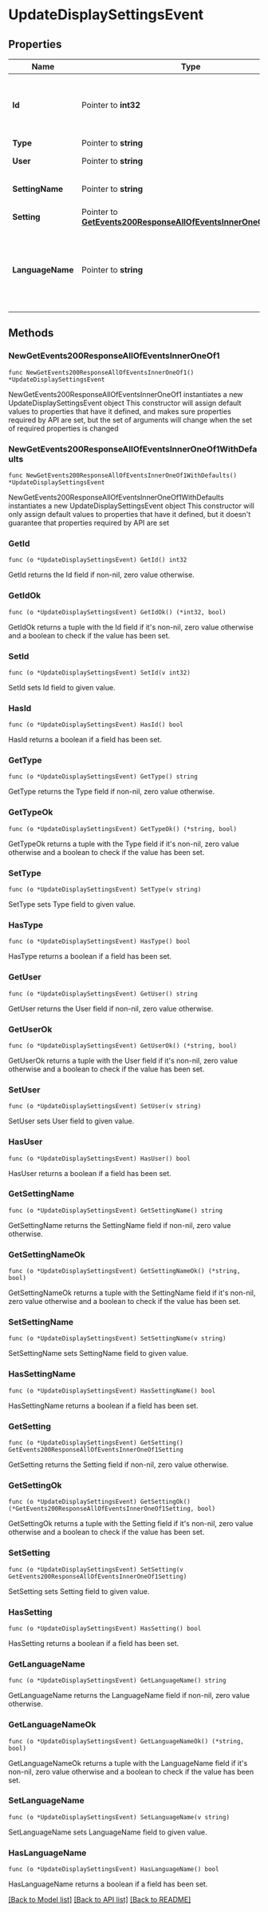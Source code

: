 # UpdateDisplaySettingsEvent

## Properties

Name | Type | Description | Notes
------------ | ------------- | ------------- | -------------
**Id** | Pointer to **int32** | The ID of the event. Events appear in increasing order but may not be consecutive.  | [optional] 
**Type** | Pointer to **string** |  | [optional] 
**User** | Pointer to **string** | The Zulip API email of the user.  | [optional] 
**SettingName** | Pointer to **string** | Name of the changed display setting.  | [optional] 
**Setting** | Pointer to [**GetEvents200ResponseAllOfEventsInnerOneOf1Setting**](GetEvents200ResponseAllOfEventsInnerOneOf1Setting.md) |  | [optional] 
**LanguageName** | Pointer to **string** | Present only if the setting to be changed is &#x60;default_language&#x60;. Contains the name of the new default language in English.  | [optional] 

## Methods

### NewGetEvents200ResponseAllOfEventsInnerOneOf1

`func NewGetEvents200ResponseAllOfEventsInnerOneOf1() *UpdateDisplaySettingsEvent`

NewGetEvents200ResponseAllOfEventsInnerOneOf1 instantiates a new UpdateDisplaySettingsEvent object
This constructor will assign default values to properties that have it defined,
and makes sure properties required by API are set, but the set of arguments
will change when the set of required properties is changed

### NewGetEvents200ResponseAllOfEventsInnerOneOf1WithDefaults

`func NewGetEvents200ResponseAllOfEventsInnerOneOf1WithDefaults() *UpdateDisplaySettingsEvent`

NewGetEvents200ResponseAllOfEventsInnerOneOf1WithDefaults instantiates a new UpdateDisplaySettingsEvent object
This constructor will only assign default values to properties that have it defined,
but it doesn't guarantee that properties required by API are set

### GetId

`func (o *UpdateDisplaySettingsEvent) GetId() int32`

GetId returns the Id field if non-nil, zero value otherwise.

### GetIdOk

`func (o *UpdateDisplaySettingsEvent) GetIdOk() (*int32, bool)`

GetIdOk returns a tuple with the Id field if it's non-nil, zero value otherwise
and a boolean to check if the value has been set.

### SetId

`func (o *UpdateDisplaySettingsEvent) SetId(v int32)`

SetId sets Id field to given value.

### HasId

`func (o *UpdateDisplaySettingsEvent) HasId() bool`

HasId returns a boolean if a field has been set.

### GetType

`func (o *UpdateDisplaySettingsEvent) GetType() string`

GetType returns the Type field if non-nil, zero value otherwise.

### GetTypeOk

`func (o *UpdateDisplaySettingsEvent) GetTypeOk() (*string, bool)`

GetTypeOk returns a tuple with the Type field if it's non-nil, zero value otherwise
and a boolean to check if the value has been set.

### SetType

`func (o *UpdateDisplaySettingsEvent) SetType(v string)`

SetType sets Type field to given value.

### HasType

`func (o *UpdateDisplaySettingsEvent) HasType() bool`

HasType returns a boolean if a field has been set.

### GetUser

`func (o *UpdateDisplaySettingsEvent) GetUser() string`

GetUser returns the User field if non-nil, zero value otherwise.

### GetUserOk

`func (o *UpdateDisplaySettingsEvent) GetUserOk() (*string, bool)`

GetUserOk returns a tuple with the User field if it's non-nil, zero value otherwise
and a boolean to check if the value has been set.

### SetUser

`func (o *UpdateDisplaySettingsEvent) SetUser(v string)`

SetUser sets User field to given value.

### HasUser

`func (o *UpdateDisplaySettingsEvent) HasUser() bool`

HasUser returns a boolean if a field has been set.

### GetSettingName

`func (o *UpdateDisplaySettingsEvent) GetSettingName() string`

GetSettingName returns the SettingName field if non-nil, zero value otherwise.

### GetSettingNameOk

`func (o *UpdateDisplaySettingsEvent) GetSettingNameOk() (*string, bool)`

GetSettingNameOk returns a tuple with the SettingName field if it's non-nil, zero value otherwise
and a boolean to check if the value has been set.

### SetSettingName

`func (o *UpdateDisplaySettingsEvent) SetSettingName(v string)`

SetSettingName sets SettingName field to given value.

### HasSettingName

`func (o *UpdateDisplaySettingsEvent) HasSettingName() bool`

HasSettingName returns a boolean if a field has been set.

### GetSetting

`func (o *UpdateDisplaySettingsEvent) GetSetting() GetEvents200ResponseAllOfEventsInnerOneOf1Setting`

GetSetting returns the Setting field if non-nil, zero value otherwise.

### GetSettingOk

`func (o *UpdateDisplaySettingsEvent) GetSettingOk() (*GetEvents200ResponseAllOfEventsInnerOneOf1Setting, bool)`

GetSettingOk returns a tuple with the Setting field if it's non-nil, zero value otherwise
and a boolean to check if the value has been set.

### SetSetting

`func (o *UpdateDisplaySettingsEvent) SetSetting(v GetEvents200ResponseAllOfEventsInnerOneOf1Setting)`

SetSetting sets Setting field to given value.

### HasSetting

`func (o *UpdateDisplaySettingsEvent) HasSetting() bool`

HasSetting returns a boolean if a field has been set.

### GetLanguageName

`func (o *UpdateDisplaySettingsEvent) GetLanguageName() string`

GetLanguageName returns the LanguageName field if non-nil, zero value otherwise.

### GetLanguageNameOk

`func (o *UpdateDisplaySettingsEvent) GetLanguageNameOk() (*string, bool)`

GetLanguageNameOk returns a tuple with the LanguageName field if it's non-nil, zero value otherwise
and a boolean to check if the value has been set.

### SetLanguageName

`func (o *UpdateDisplaySettingsEvent) SetLanguageName(v string)`

SetLanguageName sets LanguageName field to given value.

### HasLanguageName

`func (o *UpdateDisplaySettingsEvent) HasLanguageName() bool`

HasLanguageName returns a boolean if a field has been set.


[[Back to Model list]](../README.md#documentation-for-models) [[Back to API list]](../README.md#documentation-for-api-endpoints) [[Back to README]](../README.md)


